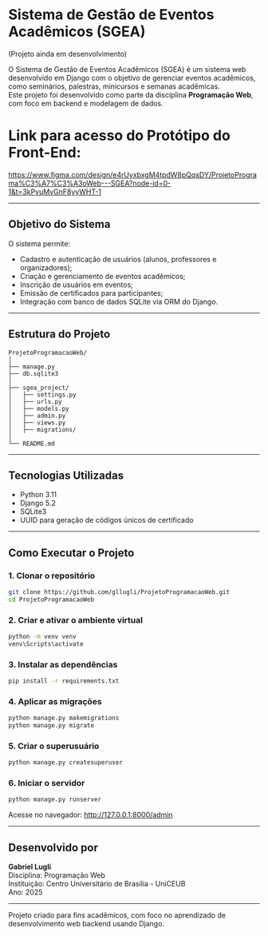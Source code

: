 # Sistema de Gestão de Eventos Acadêmicos (SGEA)
(Projeto ainda em desenvolvimento)

O Sistema de Gestão de Eventos Acadêmicos (SGEA) é um sistema web desenvolvido em Django com o objetivo de gerenciar eventos acadêmicos, como seminários, palestras, minicursos e semanas acadêmicas.  
Este projeto foi desenvolvido como parte da disciplina **Programação Web**, com foco em backend e modelagem de dados.

# Link para acesso do Protótipo do Front-End:
https://www.figma.com/design/e4rUyxbxgM4tpdW8pQqsDY/ProjetoPrograma%C3%A7%C3%A3oWeb---SGEA?node-id=0-1&t=3kPyuMvGnF8yyWHT-1

---

## Objetivo do Sistema

O sistema permite:
- Cadastro e autenticação de usuários (alunos, professores e organizadores);
- Criação e gerenciamento de eventos acadêmicos;
- Inscrição de usuários em eventos;
- Emissão de certificados para participantes;
- Integração com banco de dados SQLite via ORM do Django.

---

## Estrutura do Projeto

```
ProjetoProgramacaoWeb/
│
├── manage.py
├── db.sqlite3
│
├── sgea_project/
│   ├── settings.py
│   ├── urls.py
│   ├── models.py
│   ├── admin.py
│   ├── views.py
│   ├── migrations/
│
└── README.md
```

---

## Tecnologias Utilizadas

- Python 3.11
- Django 5.2
- SQLite3
- UUID para geração de códigos únicos de certificado

---

## Como Executar o Projeto

### 1. Clonar o repositório
```bash
git clone https://github.com/gllugli/ProjetoProgramacaoWeb.git
cd ProjetoProgramacaoWeb
```

### 2. Criar e ativar o ambiente virtual
```bash
python -m venv venv
venv\Scripts\activate
```

### 3. Instalar as dependências
```bash
pip install -r requirements.txt
```

### 4. Aplicar as migrações
```bash
python manage.py makemigrations
python manage.py migrate
```

### 5. Criar o superusuário
```bash
python manage.py createsuperuser
```

### 6. Iniciar o servidor
```bash
python manage.py runserver
```

Acesse no navegador: http://127.0.0.1:8000/admin

---

## Desenvolvido por

**Gabriel Lugli**  
Disciplina: Programação Web  
Instituição: Centro Universitário de Brasília - UniCEUB  
Ano: 2025

---

Projeto criado para fins acadêmicos, com foco no aprendizado de desenvolvimento web backend usando Django.
